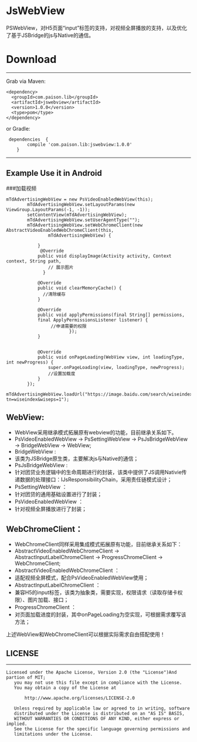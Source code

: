 # JsWebView
PSWebView，对H5页面“input”标签的支持，对视频全屏播放的支持，以及优化了基于JSBridge的js与Native的通信。

# Download

---

 Grab via Maven:

```
<dependency>
  <groupId>com.paison.lib</groupId>
  <artifactId>jswebview</artifactId>
  <version>1.0.0</version>
  <type>pom</type>
</dependency>
```
or Gradle:

```
 dependencies  { 
        compile 'com.paison.lib:jswebview:1.0.0' 
    }
```
 ---
 
## Example Use it in Android

###加载视频

```
mTdAdvertisingWebView = new PsVideoEnabledWebView(this);
        mTdAdvertisingWebView.setLayoutParams(new ViewGroup.LayoutParams(-1, -1));
        setContentView(mTdAdvertisingWebView);
        mTdAdvertisingWebView.setUserAgentType("");
        mTdAdvertisingWebView.setWebChromeClient(new AbstractVideoEnabledWebChromeClient(this,
                mTdAdvertisingWebView) {
                
            }
             @Override
            public void displayImage(Activity activity, Context context, String path,
                // 展示图片
              }

            @Override
            public void clearMemoryCache() {
              //清除缓存
            }

            @Override
            public void applyPermissions(final String[] permissions, 
            final ApplyPermissionsListener listener) {
                 //申请需要的权限
                        });
            }


            @Override
            public void onPageLoading(WebView view, int loadingType, int newProgress) {
                super.onPageLoading(view, loadingType, newProgress);
                //设置加载度
            }
        });
        mTdAdvertisingWebView.loadUrl("https://image.baidu.com/search/wiseindex?tn=wiseindex&wiseps=1");
```

## WebView:  <br/>
- WebView采用继承模式拓展原有webview的功能，目前继承关系如下。  <br/>
- PsVideoEnabledWebView -> PsSettingWebView -> PsJsBridgeWebView -> BridgeWebView -> WebView;
- BridgeWebView :  <br/>
- 该类为JSBridge原生类，主要解决js与Native的通信；<br/>
- PsJsBridgeWebView :  <br/>
- 针对团贷业务逻辑中的生命周期进行的封装，该类中提供了JS调用Nativie传递数据的处理接口：IJsResponsibilityChain，采用责任链模式设计；
- PsSettingWebView ：  <br/>
- 针对团贷的通用基础设置进行了封装； <br/>
- PsVideoEnabledWebView ： <br/>
- 针对视频全屏播放进行了封装；  <br/>

## WebChromeClient：  <br/>
- WebChromeClient同样采用集成模式拓展原有功能，目前继承关系如下：  <br/>
- AbstractVideoEnabledWebChromeClient -> AbstractInputLabelChromeClient -> ProgressChromeClient -> WebChromeClient;  <br/>
- AbstractVideoEnabledWebChromeClient ：  <br/>
- 适配视频全屏模式，配合PsVideoEnabledWebView使用；  <br/>
- AbstractInputLabelChromeClient ：  <br/>
- 兼容H5的input标签，该类为抽象类，需要实现，权限请求（读取存储卡权限）、图片加载、接口；<br/>
- ProgressChromeClient ： <br/>
- 对页面加载进度的封装，其中onPageLoading为空实现，可根据需求覆写该方法；  <br/>

上述WebView和WebChromeClient可以根据实际需求自由搭配使用！<br/>
 
 ## LICENSE
 
 ---
 ```
 Licensed under the Apache License, Version 2.0 (the "License")And partion of MIT;
    you may not use this file except in compliance with the License.
    You may obtain a copy of the License at
 
        http://www.apache.org/licenses/LICENSE-2.0
 
    Unless required by applicable law or agreed to in writing, software
    distributed under the License is distributed on an "AS IS" BASIS,
    WITHOUT WARRANTIES OR CONDITIONS OF ANY KIND, either express or implied.
    See the License for the specific language governing permissions and
    limitations under the License.
 
 ```
